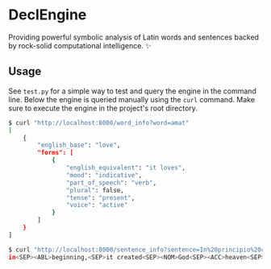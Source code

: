 # DeclEngine
Providing powerful symbolic analysis of Latin words and sentences backed by rock-solid computational intelligence. ✨

## Usage
See `test.py` for a simple way to test and query the engine in the command line. Below the engine is queried manually using the `curl` command. Make sure to execute the engine in the project's root directory.
```sh
$ curl "http://localhost:8000/word_info?word=amat"
[
    {
        "english_base": "love",
        "forms": [
            {
                "english_equivalent": "it loves",
                "mood": "indicative",
                "part_of_speech": "verb",
                "plural": false,
                "tense": "present",
                "voice": "active"
            }
        ]
    }
]

$ curl "http://localhost:8000/sentence_info?sentence=In%20principio%20creavit%20Deus%20caelum%20et%20terram."
in<SEP><ABL>beginning,<SEP>it created<SEP><NOM>God<SEP><ACC>heaven<SEP>and<SEP><ACC>earth.
```
